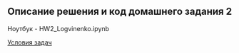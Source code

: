 ## Описание решения и код домашнего задания 2 

Ноутбук - HW2_Logvinenko.ipynb

[Условия задач](https://apps.skillfactory.ru/learning/course/course-v1:SkillFactory+MFTIBIO+SEP2023/block-v1:SkillFactory+MFTIBIO+SEP2023+type@sequential+block@c3705dcc3f704539ae81f7da3974921f/block-v1:SkillFactory+MFTIBIO+SEP2023+type@vertical+block@8aa084ae3dfc41f382cbd53f7e1cc3f7)
